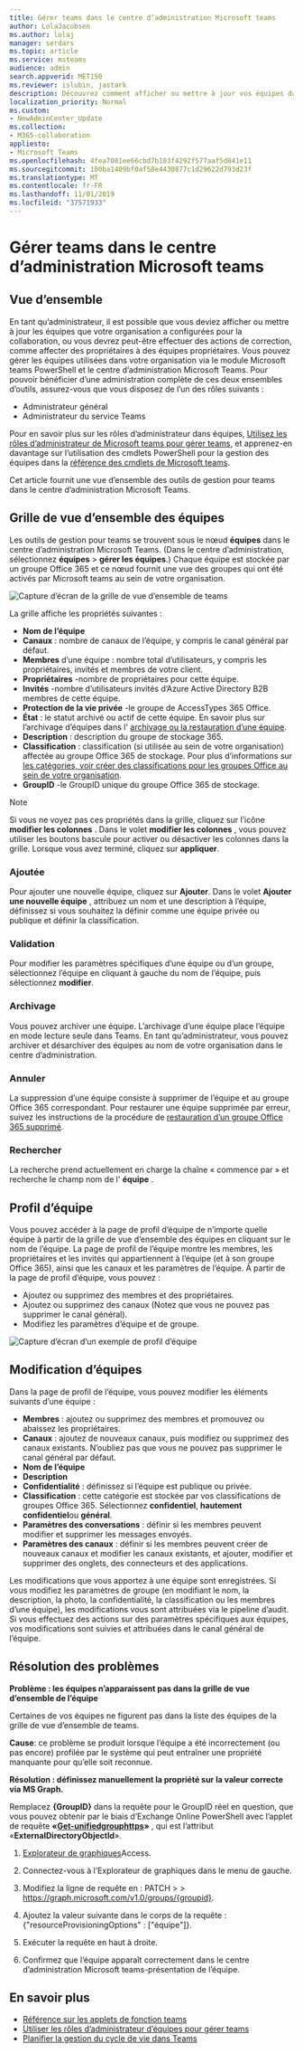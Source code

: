 ```yaml
---
title: Gérer teams dans le centre d’administration Microsoft teams
author: LolaJacobsen
ms.author: lolaj
manager: serdars
ms.topic: article
ms.service: msteams
audience: admin
search.appverid: MET150
ms.reviewer: islubin, jastark
description: Découvrez comment afficher ou mettre à jour vos équipes dans le centre d’administration Microsoft Teams.
localization_priority: Normal
ms.custom:
- NewAdminCenter_Update
ms.collection:
- M365-collaboration
appliesto:
- Microsoft Teams
ms.openlocfilehash: 4fea7081ee66cbd7b103f4292f577aaf5d841e11
ms.sourcegitcommit: 100ba1409bf0af58e4430877c1d29622d793d23f
ms.translationtype: MT
ms.contentlocale: fr-FR
ms.lasthandoff: 11/01/2019
ms.locfileid: "37571933"
---
```

<a name="manage-teams-in-the-microsoft-teams-admin-center"></a>Gérer teams dans le centre d’administration Microsoft teams
==========================================

## <a name="overview"></a>Vue d’ensemble

En tant qu’administrateur, il est possible que vous deviez afficher ou mettre à jour les équipes que votre organisation a configurées pour la collaboration, ou vous devrez peut-être effectuer des actions de correction, comme affecter des propriétaires à des équipes propriétaires. Vous pouvez gérer les équipes utilisées dans votre organisation via le module Microsoft teams PowerShell et le centre d’administration Microsoft Teams. Pour pouvoir bénéficier d’une administration complète de ces deux ensembles d’outils, assurez-vous que vous disposez de l’un des rôles suivants :

- Administrateur général
- Administrateur du service Teams

Pour en savoir plus sur les rôles d’administrateur dans équipes, [Utilisez les rôles d’administrateur de Microsoft teams pour gérer teams](using-admin-roles.md), et apprenez-en davantage sur l’utilisation des cmdlets PowerShell pour la gestion des équipes dans la [référence des cmdlets de Microsoft teams](https://docs.microsoft.com/powershell/teams/?view=teams-ps).

Cet article fournit une vue d’ensemble des outils de gestion pour teams dans le centre d’administration Microsoft Teams.

## <a name="teams-overview-grid"></a>Grille de vue d’ensemble des équipes

Les outils de gestion pour teams se trouvent sous le nœud **équipes** dans le centre d’administration Microsoft Teams. (Dans le centre d’administration, sélectionnez **équipes** > **gérer les équipes**.) Chaque équipe est stockée par un groupe Office 365 et ce nœud fournit une vue des groupes qui ont été activés par Microsoft teams au sein de votre organisation.

![Capture d’écran de la grille de vue d’ensemble de teams](media/manage-teams-in-modern-portal-grid.png)  

La grille affiche les propriétés suivantes :

- **Nom de l’équipe**
- **Canaux** : nombre de canaux de l’équipe, y compris le canal général par défaut.
- **Membres** d’une équipe : nombre total d’utilisateurs, y compris les propriétaires, invités et membres de votre client.
- **Propriétaires** -nombre de propriétaires pour cette équipe.
- **Invités** -nombre d’utilisateurs invités d’Azure Active Directory B2B membres de cette équipe.
- **Protection de la vie privée** -le groupe de AccessTypes 365 Office.
- **État** : le statut archivé ou actif de cette équipe. En savoir plus sur l’archivage d’équipes dans l' [archivage ou la restauration d’une équipe](https://support.office.com/article/archive-or-restore-a-team-dc161cfd-b328-440f-974b-5da5bd98b5a7).
- **Description** : description du groupe de stockage 365.
- **Classification** : classification (si utilisée au sein de votre organisation) affectée au groupe Office 365 de stockage. Pour plus d’informations sur [les catégories, voir créer des classifications pour les groupes Office au sein de votre organisation](https://docs.microsoft.com/office365/enterprise/powershell/manage-office-365-groups-with-powershell#create-classifications-for-office-groups-in-your-organization).
- **GroupID** -le GroupID unique du groupe Office 365 de stockage.

> [!NOTE]
> Si vous ne voyez pas ces propriétés dans la grille, cliquez sur l’icône **modifier les colonnes** . Dans le volet **modifier les colonnes** , vous pouvez utiliser les boutons bascule pour activer ou désactiver les colonnes dans la grille. Lorsque vous avez terminé, cliquez sur **appliquer**.

### <a name="add"></a>Ajoutée

Pour ajouter une nouvelle équipe, cliquez sur **Ajouter**. Dans le volet **Ajouter une nouvelle équipe** , attribuez un nom et une description à l’équipe, définissez si vous souhaitez la définir comme une équipe privée ou publique et définir la classification.

### <a name="edit"></a>Validation

Pour modifier les paramètres spécifiques d’une équipe ou d’un groupe, sélectionnez l’équipe en cliquant à gauche du nom de l’équipe, puis sélectionnez **modifier**.

### <a name="archive"></a>Archivage

Vous pouvez archiver une équipe. L’archivage d’une équipe place l’équipe en mode lecture seule dans Teams. En tant qu’administrateur, vous pouvez archiver et désarchiver des équipes au nom de votre organisation dans le centre d’administration. 

### <a name="delete"></a>Annuler

La suppression d’une équipe consiste à supprimer de l’équipe et au groupe Office 365 correspondant. Pour restaurer une équipe supprimée par erreur, suivez les instructions de la procédure de [restauration d’un groupe Office 365 supprimé](https://docs.microsoft.com/office365/admin/create-groups/restore-deleted-group?view=o365-worldwide).

### <a name="search"></a>Rechercher

La recherche prend actuellement en charge la chaîne « commence par » et recherche le champ nom de l' **équipe** .

## <a name="team-profile"></a>Profil d’équipe

Vous pouvez accéder à la page de profil d’équipe de n’importe quelle équipe à partir de la grille de vue d’ensemble des équipes en cliquant sur le nom de l’équipe. La page de profil de l’équipe montre les membres, les propriétaires et les invités qui appartiennent à l’équipe (et à son groupe Office 365), ainsi que les canaux et les paramètres de l’équipe. À partir de la page de profil d’équipe, vous pouvez :

- Ajoutez ou supprimez des membres et des propriétaires.
- Ajoutez ou supprimez des canaux (Notez que vous ne pouvez pas supprimer le canal général).
- Modifiez les paramètres d’équipe et de groupe.
 
![Capture d’écran d’un exemple de profil d’équipe](media/manage-teams-in-modern-portal-team-profile-page.png)

## <a name="making-changes-to-teams"></a>Modification d’équipes

Dans la page de profil de l’équipe, vous pouvez modifier les éléments suivants d’une équipe :

- **Membres** : ajoutez ou supprimez des membres et promouvez ou abaissez les propriétaires.
- **Canaux** : ajoutez de nouveaux canaux, puis modifiez ou supprimez des canaux existants. N’oubliez pas que vous ne pouvez pas supprimer le canal général par défaut.
- **Nom de l’équipe**
- **Description**
- **Confidentialité** : définissez si l’équipe est publique ou privée.
- **Classification** : cette catégorie est stockée par vos classifications de groupes Office 365. Sélectionnez **confidentiel**, **hautement confidentiel**ou **général**.
- **Paramètres des conversations** : définir si les membres peuvent modifier et supprimer les messages envoyés.
- **Paramètres des canaux** : définir si les membres peuvent créer de nouveaux canaux et modifier les canaux existants, et ajouter, modifier et supprimer des onglets, des connecteurs et des applications.

Les modifications que vous apportez à une équipe sont enregistrées. Si vous modifiez les paramètres de groupe (en modifiant le nom, la description, la photo, la confidentialité, la classification ou les membres d’une équipe), les modifications vous sont attribuées via le pipeline d’audit. Si vous effectuez des actions sur des paramètres spécifiques aux équipes, vos modifications sont suivies et attribuées dans le canal général de l’équipe.

## <a name="troubleshooting"></a>Résolution des problèmes

**Problème : les équipes n’apparaissent pas dans la grille de vue d’ensemble de l’équipe**

Certaines de vos équipes ne figurent pas dans la liste des équipes de la grille de vue d’ensemble de teams.

**Cause**: ce problème se produit lorsque l’équipe a été incorrectement (ou pas encore) profilée par le système qui peut entraîner une propriété manquante pour qu’elle soit reconnue.

**Résolution : définissez manuellement la propriété sur la valeur correcte via MS Graph.**

Remplacez **{GroupID}** dans la requête pour le GroupID réel en question, que vous pouvez obtenir par le biais d’Exchange Online PowerShell avec l’applet de requête **«[Get-unifiedgrouphttps](https://docs.microsoft.com/powershell/module/exchange/users-and-groups/get-unifiedgroup?view=exchange-ps)»** , qui est l’attribut «**ExternalDirectoryObjectId**».

1. [Explorateur de graphiques](https://developer.microsoft.com/en-us/graph/graph-explorer)Access.

2. Connectez-vous à l’Explorateur de graphiques dans le menu de gauche.

3. Modifiez la ligne de requête en : PATCH > > https://graph.microsoft.com/v1.0/groups/{groupid}.

4. Ajoutez la valeur suivante dans le corps de la requête : {"resourceProvisioningOptions" : ["équipe"]}.

5. Exécuter la requête en haut à droite.

6. Confirmez que l’équipe apparaît correctement dans le centre d’administration Microsoft teams-présentation de l’équipe.

## <a name="learn-more"></a>En savoir plus

- [Référence sur les applets de fonction teams](https://docs.microsoft.com/powershell/teams/?view=teams-ps)  
- [Utiliser les rôles d’administrateur d’équipes pour gérer teams](using-admin-roles.md)
- [Planifier la gestion du cycle de vie dans Teams](plan-teams-lifecycle.md)
